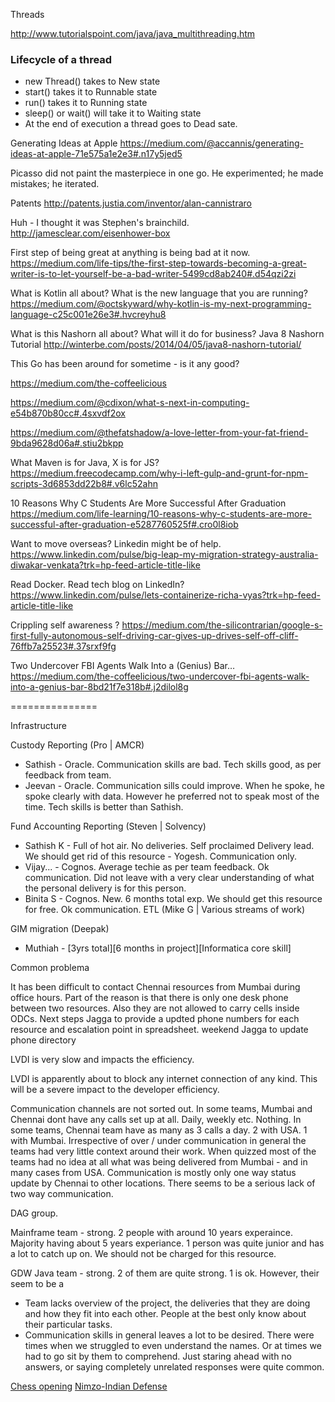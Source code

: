 Threads 

http://www.tutorialspoint.com/java/java_multithreading.htm

### Lifecycle of a thread 

  * new Thread() takes to New state 
  * start() takes it to Runnable state 
  * run() takes it to Running state 
  * sleep() or wait() will take it to Waiting state 
  * At the end of execution a thread goes to Dead sate. 


Generating Ideas at Apple
https://medium.com/@accannis/generating-ideas-at-apple-71e575a1e2e3#.n17y5jed5


Picasso did not paint the masterpiece in one go. He experimented; he made mistakes; he iterated.

Patents 
http://patents.justia.com/inventor/alan-cannistraro

Huh - I thought it was Stephen's brainchild. 
http://jamesclear.com/eisenhower-box

First step of being great at anything is being bad at it now. 
https://medium.com/life-tips/the-first-step-towards-becoming-a-great-writer-is-to-let-yourself-be-a-bad-writer-5499cd8ab240#.d54qzi2zi


What is Kotlin all about? 
What is the new language that you are running? 
https://medium.com/@octskyward/why-kotlin-is-my-next-programming-language-c25c001e26e3#.hvcreyhu8


What is this Nashorn all about?
What will it do for business? 
Java 8 Nashorn Tutorial
http://winterbe.com/posts/2014/04/05/java8-nashorn-tutorial/

This Go has been around for sometime - is it any good? 



https://medium.com/the-coffeelicious


https://medium.com/@cdixon/what-s-next-in-computing-e54b870b80cc#.4sxvdf2ox

https://medium.com/@thefatshadow/a-love-letter-from-your-fat-friend-9bda9628d06a#.stiu2bkpp


What Maven is for Java, X is for JS? 
https://medium.freecodecamp.com/why-i-left-gulp-and-grunt-for-npm-scripts-3d6853dd22b8#.v6lc52ahn


10 Reasons Why C Students Are More Successful After Graduation
https://medium.com/life-learning/10-reasons-why-c-students-are-more-successful-after-graduation-e5287760525f#.cro0l8iob



Want to move overseas? Linkedin might be of help. 
https://www.linkedin.com/pulse/big-leap-my-migration-strategy-australia-diwakar-venkata?trk=hp-feed-article-title-like


Read Docker. 
Read tech blog on LinkedIn? 
https://www.linkedin.com/pulse/lets-containerize-richa-vyas?trk=hp-feed-article-title-like

Crippling self awareness ? 
https://medium.com/the-silicontrarian/google-s-first-fully-autonomous-self-driving-car-gives-up-drives-self-off-cliff-76ffb7a25523#.37srxf9fg

Two Undercover FBI Agents Walk Into a (Genius) Bar…
https://medium.com/the-coffeelicious/two-undercover-fbi-agents-walk-into-a-genius-bar-8bd21f7e318b#.j2dilol8g




===============



Infrastructure 


Custody Reporting (Pro | AMCR)
  * Sathish - Oracle. Communication skills are bad. Tech skills good, as per feedback from team.
  * Jeevan - Oracle. Communication sills could improve. When he spoke, he spoke clearly with data. However he preferred not to speak most of the time. Tech skills is better than Sathish. 


Fund Accounting Reporting (Steven | Solvency)
  * Sathish K - Full of hot air. No deliveries. Self proclaimed Delivery lead. We should get rid of this resource - Yogesh. Communication only. 
  * Vijay... - Cognos. Average techie as per team feedback. Ok communication. Did not leave with a very clear understanding of what the personal delivery is for this person. 
  * Binita S - Cognos. New. 6 months total exp. We should get this resource for free. Ok communication. 
ETL (Mike G | Various streams of work)


GIM migration (Deepak)
  * Muthiah - [3yrs total][6 months in project][Informatica core skill] 



Common problema

It has been difficult to contact Chennai resources from Mumbai during office hours. Part of the reason is that there is only one desk phone between two resources. Also they are not allowed to carry cells inside ODCs. 
Next steps 
Jagga to provide a updted phone numbers for each resource and escalation point in spreadsheet. weekend 
Jagga to update phone directory


LVDI is very slow and impacts the efficiency. 

LVDI is apparently about to block any internet connection of any kind. This will be a severe impact to the developer efficiency. 

Communication channels are not sorted out. 
In some teams, Mumbai and Chennai dont have any calls set up at all. Daily, weekly etc. Nothing. 
In some teams, Chennai team have as many as 3 calls a day. 2 with USA. 1 with Mumbai. 
Irrespective of over / under communication in general the teams had very little context around their work. 
When quizzed most of the teams had no idea at all what was being delivered from Mumbai - and in many cases from USA. 
Communication is mostly only one way status update by Chennai to other locations. There seems to be a serious lack of two way communication. 

DAG group. 

Mainframe team - strong. 2 people with around 10 years experaince. Majority having about 5 years experiance. 1 person was quite junior and has a lot to catch up on. We should not be charged for this resource. 

GDW Java team - strong. 2 of them are quite strong. 1 is ok. 
However, their seem to be a 

  * Team lacks overview of the project, the deliveries that they are doing and how they fit into each other. People at the best only know about their particular tasks. 
  * Communication skills in general leaves a lot to be desired. There were times when we struggled to even understand the names. Or at times we had to go sit by them to comprehend. Just staring ahead with no answers, or saying completely unrelated responses were quite common.  



[Chess opening](https://www.chess.com/article/view/the-principles-of-the-opening)
[Nimzo-Indian Defense](https://www.youtube.com/watch?v=htNc9zFPdQs)









































